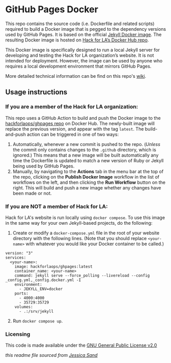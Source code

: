 # GitHub Pages Docker

This repo contains the source code (i.e. Dockerfile and related scripts) required to build a Docker image that is pegged to the dependency versions used by GitHub Pages. It is based on the official [Jekyll Docker image](https://github.com/envygeeks/jekyll-docker). The resulting Docker image is hosted on [Hack for LA’s Docker Hub repo](https://hub.docker.com/r/hackforlaops/ghpages/tags).

This Docker image is specifically designed to run a local Jekyll server for developing and testing the Hack for LA organization’s website. It is not intended for deployment. However, the image can be used by anyone who requires a local development environment that mirrors GitHub Pages.

More detailed technical information can be find on this repo's [wiki](https://github.com/hackforla/ghpages-docker/wiki).


## Usage instructions

### If you are a member of the Hack for LA organization:
This repo uses a GitHub Action to build and push the Docker image to the [hackforlaops/ghpages repo](https://hub.docker.com/r/hackforlaops/ghpages/tags) on Docker Hub. The newly-built image will replace the previous version, and appear with the tag `latest`. The build-and-push action can be triggered in one of two ways:
1. Automatically, whenever a new commit is pushed to the repo. (*Unless* the commit only contains changes to the `.github` directory, which is ignored.) This means that a new image will be built automatically any time the Dockerfile is updated to match a new version of Ruby or Jekyll being used by GitHub Pages.
2. Manually, by navigating to the **Actions** tab in the menu bar at the top of the repo, clicking on the **Publish Docker Image** workflow in the list of workflows on the left, and then clicking the **Run Workflow** button on the right. This will build and push a new image whether any changes have been made or not.

### If you are NOT a member of Hack for LA:
Hack for LA's website is run locally using `docker compose`. To use this image in the same way for your own Jekyll-based projects, do the following: 
1. Create or modify a `docker-compose.yml` file in the root of your website directory with the following lines. (Note that you should replace `<your-name>` with whatever you would like your Docker container to be called.)
```
version: "3"
services:
  <your-name>:
    image: hackforlaops/ghpages:latest
    container_name: <your-name>
    command: jekyll serve --force_polling --livereload --config _config.yml,_config.docker.yml -I
    environment:
      - JEKYLL_ENV=docker
    ports:
      - 4000:4000
      - 35729:35729
    volumes:
      - .:/srv/jekyll
```
2. Run `docker compose up`.

### Licensing

This code is made available under the [GNU General Public License v2.0](https://github.com/hackforla/ghpages-docker/blob/main/LICENSE)

*this readme file sourced from [Jessica Sand](http://jessicasand.com/other-stuff/just-enough-docs/)*
